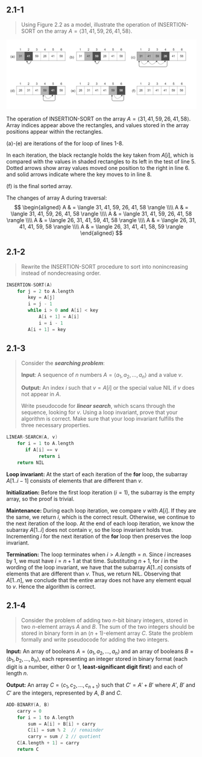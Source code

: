 ## 2.1-1

> Using Figure 2.2 as a model, illustrate the operation of $\text{INSERTION-SORT}$ on the array $A = \langle 31, 41, 59, 26, 41, 58 \rangle$.

![2.1-1-1](https://github.com/hendraanggrian/CLRS-Minimal/raw/assets/img/2.1-1-1.png)

The operation of $\text{INSERTION-SORT}$ on the array $A = \langle 31, 41, 59, 26, 41, 58 \rangle$. Array indices appear above the rectangles, and values stored in the array positions appear within the rectangles.

(a)-(e) are iterations of the for loop of lines 1-8.

In each iteration, the black rectangle holds the key taken from $A[i]$, which is compared with the values in shaded rectangles to its left in the test of line 5. Dotted arrows show array values moved one position to the right in line 6. and solid arrows indicate where the key moves to in line 8.

(f) is the final sorted array.

The changes of array A during traversal:
$$
\begin{aligned}
A & = \langle 31, 41, 59, 26, 41, 58 \rangle \\\\
A & = \langle 31, 41, 59, 26, 41, 58 \rangle \\\\
A & = \langle 31, 41, 59, 26, 41, 58 \rangle \\\\
A & = \langle 26, 31, 41, 59, 41, 58 \rangle \\\\
A & = \langle 26, 31, 41, 41, 59, 58 \rangle \\\\
A & = \langle 26, 31, 41, 41, 58, 59 \rangle
\end{aligned}
$$

## 2.1-2

> Rewrite the $\text{INSERTION-SORT}$ procedure to sort into nonincreasing instead of nondecreasing order.

```cpp
INSERTION-SORT(A)
    for j = 2 to A.length
        key = A[j]
        i = j - 1
        while i > 0 and A[i] < key
            A[i + 1] = A[i]
            i = i - 1
        A[i + 1] = key
```

## 2.1-3

> Consider the **_searching problem_**:
>
> **Input**: A sequence of $n$ numbers $A = \langle a_1, a_2, \ldots, a_n \rangle$ and a value $v$.
>
> **Output:** An index $i$ such that $v = A[i]$ or the special value $\text{NIL}$ if $v$ does not appear in $A$.
>
> Write pseudocode for **_linear search_**, which scans through the sequence, looking for $v$. Using a loop invariant, prove that your algorithm is correct. Make sure that your loop invariant fulfills the three necessary properties.

```cpp
LINEAR-SEARCH(A, v)
    for i = 1 to A.length
       if A[i] == v
            return i
    return NIL
```

**Loop invariant:** At the start of each iteration of the **for** loop, the subarray $A[1..i - 1]$ consists of elements that are different than $v$.

**Initialization:** Before the first loop iteration ($i = 1$), the subarray is the empty array, so the proof is trivial.

**Maintenance:** During each loop iteration, we compare $v$ with $A[i]$. If they are the same, we return $i$, which is the correct result. Otherwise, we continue to the next iteration of the loop. At the end of each loop iteration, we know the subarray $A[1..i]$ does not contain $v$, so the loop invariant holds true. Incrementing $i$ for the next iteration of the **for** loop then preserves the loop invariant.

**Termination:** The loop terminates when $i > A.length = n$. Since $i$ increases by $1$, we must have $i = n + 1$ at that time. Substituting $n + 1$, for $i$ in the wording of the loop invariant, we have that the subarray $A[1..n]$ consists of elements that are different than $v$. Thus, we return $\text{NIL}$. Observing that $A[1..n]$, we conclude that the entire array does not have any element equal to $v$. Hence the algorithm is correct.

## 2.1-4

> Consider the problem of adding two $n$-bit binary integers, stored in two $n$-element arrays $A$ and $B$. The sum of the two integers should be stored in binary form in an $(n + 1)$-element array $C$. State the problem formally and write pseudocode for adding the two integers.

**Input:** An array of booleans $A = \langle a_1, a_2, \ldots, a_n \rangle$ and an array of booleans $B = \langle b_1, b_2, \ldots, b_n \rangle$, each representing an integer stored in binary format (each digit is a number, either $0$ or $1$, **least-significant digit first**) and each of length $n$.

**Output:** An array $C = \langle c_1, c_2, \ldots, c_{n + 1} \rangle$ such that $C' = A' + B'$ where $A'$, $B'$ and $C'$ are the integers, represented by $A$, $B$ and $C$.

```cpp
ADD-BINARY(A, B)
    carry = 0
    for i = 1 to A.length
        sum = A[i] + B[i] + carry
        C[i] = sum % 2  // remainder
        carry = sum / 2 // quotient
    C[A.length + 1] = carry
    return C
```
